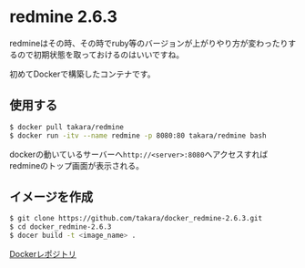 # redmine 2.6.3

redmineはその時、その時でruby等のバージョンが上がりやり方が変わったりするので初期状態を取っておけるのはいいですね。

初めてDockerで構築したコンテナです。

## 使用する
```bash
$ docker pull takara/redmine
$ docker run -itv --name redmine -p 8080:80 takara/redmine bash
```

dockerの動いているサーバーへ`http://<server>:8080`へアクセスすればredmineのトップ画面が表示される。


## イメージを作成
```bash
$ git clone https://github.com/takara/docker_redmine-2.6.3.git
$ cd docker_redmine-2.6.3
$ docer build -t <image_name> .
```

[Dockerレポジトリ](https://registry.hub.docker.com/u/takara/redmine/)
